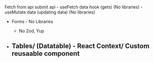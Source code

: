 Fetch from api
submit api
    - useFetch data hook (gets) (No libraries)
    - useMutate data  (updating data) (No libraries)
- Forms - No Libraries
    - No Zod,  Yup

- Tables/ (Datatable) - React Context/ Custom reusaable component
    - 